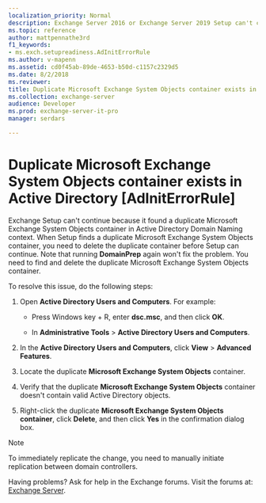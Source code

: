 ```yaml
---
localization_priority: Normal
description: Exchange Server 2016 or Exchange Server 2019 Setup can't continue because another Microsoft Exchange System Object container exists in Active Directory.
ms.topic: reference
author: mattpennathe3rd
f1_keywords:
- ms.exch.setupreadiness.AdInitErrorRule
ms.author: v-mapenn
ms.assetid: cd0f45ab-89de-4653-b50d-c1157c2329d5
ms.date: 8/2/2018
ms.reviewer: 
title: Duplicate Microsoft Exchange System Objects container exists in Active Directory [AdInitErrorRule]
ms.collection: exchange-server
audience: Developer
ms.prod: exchange-server-it-pro
manager: serdars

---
```


# Duplicate Microsoft Exchange System Objects container exists in Active Directory [AdInitErrorRule]

Exchange Setup can't continue because it found a duplicate Microsoft Exchange System Objects container in Active Directory Domain Naming context. When Setup finds a duplicate Microsoft Exchange System Objects container, you need to delete the duplicate container before Setup can continue. Note that running **DomainPrep** again won't fix the problem. You need to find and delete the duplicate Microsoft Exchange System Objects container.

To resolve this issue, do the following steps:

1. Open **Active Directory Users and Computers**. For example:

   - Press Windows key + R, enter **dsc.msc**, and then click **OK**.

   - In **Administrative Tools** \> **Active Directory Users and Computers**.

2. In the **Active Directory Users and Computers**, click **View** \> **Advanced Features**.

3. Locate the duplicate **Microsoft Exchange System Objects** container.

4. Verify that the duplicate **Microsoft Exchange System Objects** container doesn't contain valid Active Directory objects.

5. Right-click the duplicate **Microsoft Exchange System Objects container**, click **Delete**, and then click **Yes** in the confirmation dialog box.

> [!NOTE]
> To immediately replicate the change, you need to manually initiate replication between domain controllers.

Having problems? Ask for help in the Exchange forums. Visit the forums at: [Exchange Server](https://go.microsoft.com/fwlink/p/?linkId=60612).
